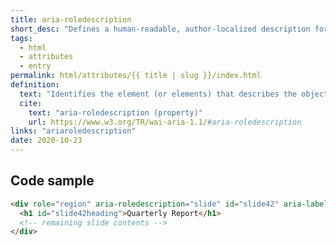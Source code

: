 ```yaml
---
title: aria-roledescription
short_desc: "Defines a human-readable, author-localized description for the role of an element."
tags:
  - html
  - attributes
  - entry
permalink: html/attributes/{{ title | slug }}/index.html
definition:
  text: "Identifies the element (or elements) that describes the object. "
  cite:
    text: "aria-roledescription (property)"
    url: https://www.w3.org/TR/wai-aria-1.1/#aria-roledescription
links: "ariaroledescription"
date: 2020-10-23
---
```


<h2 class="h3"><span>Code sample</span></h2>

```html
<div role="region" aria-roledescription="slide" id="slide42" aria-labelledby="slide42heading">
  <h1 id="slide42heading">Quarterly Report</h1>
  <!-- remaining slide contents -->
</div>
```
